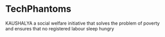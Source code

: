 # TechPhantoms
KAUSHALYA  a social welfare initiative that solves the problem of poverty and ensures that no registered labour sleep hungry
